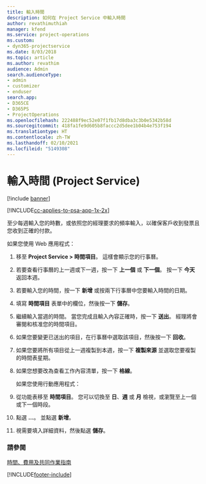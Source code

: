 ```yaml
---
title: 輸入時間
description: 如何在 Project Service 中輸入時間
author: revathimuthiah
manager: kfend
ms.service: project-operations
ms.custom:
- dyn365-projectservice
ms.date: 8/03/2018
ms.topic: article
ms.author: revathim
audience: Admin
search.audienceType:
- admin
- customizer
- enduser
search.app:
- D365CE
- D365PS
- ProjectOperations
ms.openlocfilehash: 222488f9ec52e07f1fb17d8dba3c3b0e5342b58d
ms.sourcegitcommit: 418fa1fe9d605b8faccc2d5dee1b04b4e753f194
ms.translationtype: HT
ms.contentlocale: zh-TW
ms.lasthandoff: 02/10/2021
ms.locfileid: "5149308"
---
```

# <a name="enter-time-project-service"></a>輸入時間 (Project Service)

[!include [banner](../includes/psa-now-project-operations.md)]

[!INCLUDE[cc-applies-to-psa-app-1x-2x](../includes/cc-applies-to-psa-app-1x-2x.md)]

至少每週輸入您的時數，或依照您的經理要求的頻率輸入，以確保客戶收到發票且您收到正確的付款。  
  
 如果您使用 Web 應用程式：  
  
1. 移至 **Project Service > 時間項目**。 這樣會顯示您的行事曆。  
  
2. 若要查看行事曆的上一週或下一週，按一下 **上一個** 或 **下一個**。 按一下 **今天** 返回本週。  
  
3. 若要輸入您的時間，按一下 **新增** 或按兩下行事曆中您要輸入時間的日期。  
  
4. 填寫 **時間項目** 表單中的欄位，然後按一下 **儲存**。  
  
5. 繼續輸入當週的時間。 當您完成且輸入內容正確時，按一下 **送出**。 經理將會審閱和核准您的時間項目。  
  
6. 如果您要變更已送出的項目，在行事曆中選取該項目，然後按一下 **回收**。  
  
7. 如果您要將所有項目從上一週複製到本週，按一下 **複製來源** 並選取您要複製的時間表星期。  
  
8. 如果您想要改為查看工作內容清單，按一下 **格線**。  
  
   如果您使用行動應用程式：  
  
9. 從功能表移至 **時間項目**。     您可以切換至 **日**、**週** 或 **月** 檢視，或瀏覽至上一個或下一個時段。  
  
10. 點選 **…**。 並點選 **新增**。  
  
11. 視需要填入詳細資料，然後點選 **儲存**。  
  
### <a name="see-also"></a>請參閱  
 [時間、費用及共同作業指南](../psa/time-expense-collaboration-guide.md)


[!INCLUDE[footer-include](../includes/footer-banner.md)]